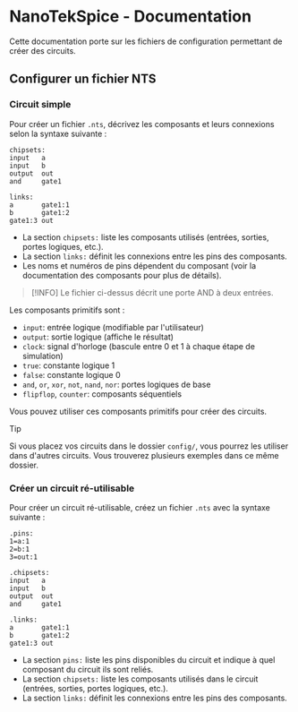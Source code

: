 # NanoTekSpice - Documentation

Cette documentation porte sur les fichiers de configuration permettant de créer des circuits.

## Configurer un fichier NTS

### Circuit simple
Pour créer un fichier `.nts`, décrivez les composants et leurs connexions selon la syntaxe suivante :

```
chipsets:
input   a
input   b
output  out
and     gate1

links:
a       gate1:1
b       gate1:2
gate1:3 out
```
- La section `chipsets:` liste les composants utilisés (entrées, sorties, portes logiques, etc.).
- La section `links:` définit les connexions entre les pins des composants.
- Les noms et numéros de pins dépendent du composant (voir la documentation des composants pour plus de détails).

> [!INFO]
> Le fichier ci-dessus décrit une porte AND à deux entrées.

Les composants primitifs sont :
- `input`: entrée logique (modifiable par l'utilisateur)
- `output`: sortie logique (affiche le résultat)
- `clock`: signal d'horloge (bascule entre 0 et 1 à chaque étape de simulation)
- `true`: constante logique 1
- `false`: constante logique 0
- `and`, `or`, `xor`, `not`, `nand`, `nor`: portes logiques de base
- `flipflop`, `counter`: composants séquentiels

Vous pouvez utiliser ces composants primitifs pour créer des circuits.

> [!TIP]
> Si vous placez vos circuits dans le dossier `config/`, vous pourrez les utiliser dans d'autres circuits.
> Vous trouverez plusieurs exemples dans ce même dossier.

### Créer un circuit ré-utilisable

Pour créer un circuit ré-utilisable, créez un fichier `.nts` avec la syntaxe suivante :

```
.pins:
1=a:1
2=b:1
3=out:1

.chipsets:
input   a
input   b
output  out
and     gate1

.links:
a       gate1:1
b       gate1:2
gate1:3 out
```
- La section `pins:` liste les pins disponibles du circuit et indique à quel composant du circuit ils sont reliés.
- La section `chipsets:` liste les composants utilisés dans le circuit (entrées, sorties, portes logiques, etc.).
- La section `links:` définit les connexions entre les pins des composants.

